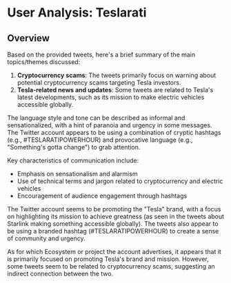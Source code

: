 # User Analysis: Teslarati

## Overview

Based on the provided tweets, here's a brief summary of the main topics/themes discussed:

1. **Cryptocurrency scams**: The tweets primarily focus on warning about potential cryptocurrency scams targeting Tesla investors.
2. **Tesla-related news and updates**: Some tweets are related to Tesla's latest developments, such as its mission to make electric vehicles accessible globally.

The language style and tone can be described as informal and sensationalized, with a hint of paranoia and urgency in some messages. The Twitter account appears to be using a combination of cryptic hashtags (e.g., #TESLARATIPOWERHOUR) and provocative language (e.g., "Something's gotta change") to grab attention.

Key characteristics of communication include:

* Emphasis on sensationalism and alarmism
* Use of technical terms and jargon related to cryptocurrency and electric vehicles
* Encouragement of audience engagement through hashtags

The Twitter account seems to be promoting the "Tesla" brand, with a focus on highlighting its mission to achieve greatness (as seen in the tweets about Starlink making something accessible globally). The tweets also appear to be using a branded hashtag (#TESLARATIPOWERHOUR) to create a sense of community and urgency.

As for which Ecosystem or project the account advertises, it appears that it is primarily focused on promoting Tesla's brand and mission. However, some tweets seem to be related to cryptocurrency scams, suggesting an indirect connection between the two.